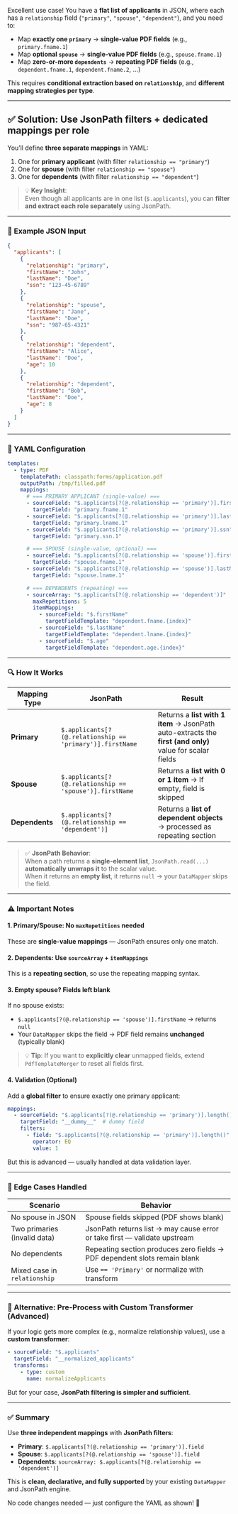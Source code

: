 Excellent use case! You have a **flat list of applicants** in JSON, where each has a `relationship` field (`"primary"`, `"spouse"`, `"dependent"`), and you need to:

- Map **exactly one `primary`** → **single-value PDF fields** (e.g., `primary.fname.1`)
- Map **optional `spouse`** → **single-value PDF fields** (e.g., `spouse.fname.1`)
- Map **zero-or-more `dependents`** → **repeating PDF fields** (e.g., `dependent.fname.1`, `dependent.fname.2`, ...)

This requires **conditional extraction based on `relationship`**, and **different mapping strategies per type**.

---

## ✅ Solution: Use **JsonPath filters** + **dedicated mappings per role**

You’ll define **three separate mappings** in YAML:
1. One for **primary applicant** (with filter `relationship == "primary"`)
2. One for **spouse** (with filter `relationship == "spouse"`)
3. One for **dependents** (with filter `relationship == "dependent"`)

> 💡 **Key Insight**:  
> Even though all applicants are in one list (`$.applicants`), you can **filter and extract each role separately** using JsonPath.

---

### 📄 Example JSON Input

```json
{
  "applicants": [
    {
      "relationship": "primary",
      "firstName": "John",
      "lastName": "Doe",
      "ssn": "123-45-6789"
    },
    {
      "relationship": "spouse",
      "firstName": "Jane",
      "lastName": "Doe",
      "ssn": "987-65-4321"
    },
    {
      "relationship": "dependent",
      "firstName": "Alice",
      "lastName": "Doe",
      "age": 10
    },
    {
      "relationship": "dependent",
      "firstName": "Bob",
      "lastName": "Doe",
      "age": 8
    }
  ]
}
```

---

### 🧩 YAML Configuration

```yaml
templates:
  - type: PDF
    templatePath: classpath:forms/application.pdf
    outputPath: /tmp/filled.pdf
    mappings:
      # === PRIMARY APPLICANT (single-value) ===
      - sourceField: "$.applicants[?(@.relationship == 'primary')].firstName"
        targetField: "primary.fname.1"
      - sourceField: "$.applicants[?(@.relationship == 'primary')].lastName"
        targetField: "primary.lname.1"
      - sourceField: "$.applicants[?(@.relationship == 'primary')].ssn"
        targetField: "primary.ssn.1"

      # === SPOUSE (single-value, optional) ===
      - sourceField: "$.applicants[?(@.relationship == 'spouse')].firstName"
        targetField: "spouse.fname.1"
      - sourceField: "$.applicants[?(@.relationship == 'spouse')].lastName"
        targetField: "spouse.lname.1"

      # === DEPENDENTS (repeating) ===
      - sourceArray: "$.applicants[?(@.relationship == 'dependent')]"
        maxRepetitions: 5
        itemMappings:
          - sourceField: "$.firstName"
            targetFieldTemplate: "dependent.fname.{index}"
          - sourceField: "$.lastName"
            targetFieldTemplate: "dependent.lname.{index}"
          - sourceField: "$.age"
            targetFieldTemplate: "dependent.age.{index}"
```

---

### 🔍 How It Works

| Mapping Type | JsonPath | Result |
|-------------|--------|--------|
| **Primary** | `$.applicants[?(@.relationship == 'primary')].firstName` | Returns a **list with 1 item** → JsonPath auto-extracts the **first (and only)** value for scalar fields |
| **Spouse** | `$.applicants[?(@.relationship == 'spouse')].firstName` | Returns a **list with 0 or 1 item** → If empty, field is skipped |
| **Dependents** | `$.applicants[?(@.relationship == 'dependent')]` | Returns a **list of dependent objects** → processed as repeating section |

> ✅ **JsonPath Behavior**:  
> When a path returns a **single-element list**, `JsonPath.read(...)` **automatically unwraps it** to the scalar value.  
> When it returns an **empty list**, it returns `null` → your `DataMapper` skips the field.

---

### ⚠️ Important Notes

#### 1. **Primary/Spouse: No `maxRepetitions` needed**
These are **single-value mappings** — JsonPath ensures only one match.

#### 2. **Dependents: Use `sourceArray` + `itemMappings`**
This is a **repeating section**, so use the repeating mapping syntax.

#### 3. **Empty spouse? Fields left blank**
If no spouse exists:
- `$.applicants[?(@.relationship == 'spouse')].firstName` → returns `null`
- Your `DataMapper` skips the field → PDF field remains **unchanged** (typically blank)

> 💡 **Tip**: If you want to **explicitly clear** unmapped fields, extend `PdfTemplateMerger` to reset all fields first.

#### 4. **Validation (Optional)**
Add a **global filter** to ensure exactly one primary applicant:

```yaml
mappings:
  - sourceField: "$.applicants[?(@.relationship == 'primary')].length()"
    targetField: "__dummy__"  # dummy field
    filters:
      - field: "$.applicants[?(@.relationship == 'primary')].length()"
        operator: EQ
        value: 1
```

But this is advanced — usually handled at data validation layer.

---

### 🧪 Edge Cases Handled

| Scenario | Behavior |
|--------|---------|
| No spouse in JSON | Spouse fields skipped (PDF shows blank) |
| Two primaries (invalid data) | JsonPath returns list → may cause error or take first — validate upstream |
| No dependents | Repeating section produces zero fields → PDF dependent slots remain blank |
| Mixed case in `relationship` | Use `== 'Primary'` or normalize with transform |

---

### 🔁 Alternative: Pre-Process with Custom Transformer (Advanced)

If your logic gets more complex (e.g., normalize relationship values), use a **custom transformer**:

```yaml
- sourceField: "$.applicants"
  targetField: "__normalized_applicants"
  transforms:
    - type: custom
      name: normalizeApplicants
```

But for your case, **JsonPath filtering is simpler and sufficient**.

---

### ✅ Summary

Use **three independent mappings** with **JsonPath filters**:
- **Primary**: `$.applicants[?(@.relationship == 'primary')].field`
- **Spouse**: `$.applicants[?(@.relationship == 'spouse')].field`
- **Dependents**: `sourceArray: $.applicants[?(@.relationship == 'dependent')]`

This is **clean, declarative, and fully supported** by your existing `DataMapper` and JsonPath engine.

No code changes needed — just configure the YAML as shown! 🚀